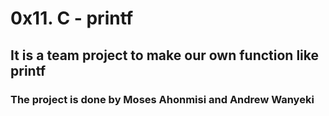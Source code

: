 # 0x11. C - printf

## It is a team project to make our own function like printf

### The project is done by Moses Ahonmisi and Andrew Wanyeki
